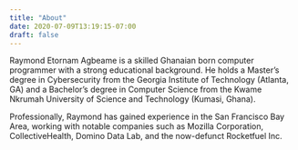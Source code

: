 ```yaml
---
title: "About"
date: 2020-07-09T13:19:15-07:00
draft: false
---
```



Raymond Etornam Agbeame is a skilled Ghanaian born computer programmer with a
strong educational background. He holds a Master’s degree in Cybersecurity from
the Georgia Institute of Technology (Atlanta, GA) and a Bachelor’s degree in
Computer Science from the Kwame Nkrumah University of Science and Technology
(Kumasi, Ghana).

Professionally, Raymond has gained experience in the San Francisco Bay Area,
working with notable companies such as Mozilla Corporation, CollectiveHealth,
Domino Data Lab, and the now-defunct Rocketfuel Inc.




